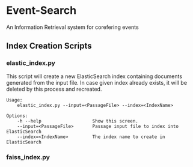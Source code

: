 # Event-Search
An Information Retrieval system for corefering events

## Index Creation Scripts

### elastic_index.py
This script will create a new ElasticSearch index containing documents generated from the input file.
In case given index already exists, it will be deleted by this process and recreated.
```
Usage:
    elastic_index.py --input=<PassageFile> --index=<IndexName>

Options:
    -h --help                   Show this screen.
    --input=<PassageFile>       Passage input file to index into ElasticSearch
    --index=<IndexName>         The index name to create in ElasticSearch
```

### faiss_index.py

